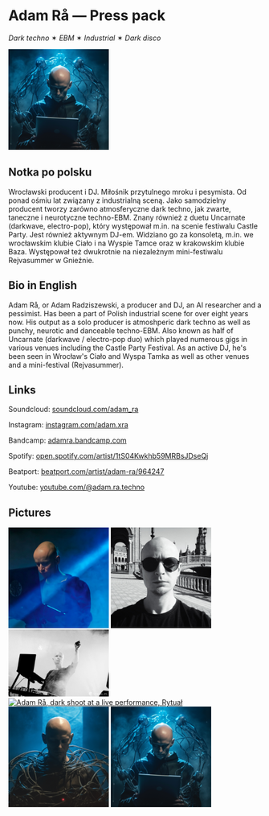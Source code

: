 # Adam Rå — Press pack

_Dark techno_ ✶ _EBM_ ✶ _Industrial_ ✶ _Dark disco_

<img src="pictures/adam-ra-humanoid-tablet.png" width="200" height="200" alt="Adam Rå">

## Notka po polsku

Wrocławski producent i DJ. Miłośnik przytulnego mroku i pesymista. Od ponad ośmiu lat związany z industrialną sceną. Jako samodzielny producent tworzy zarówno atmosferyczne dark techno, jak zwarte, taneczne i neurotyczne techno-EBM. Znany również z duetu Uncarnate (darkwave, electro-pop), który występował m.in. na scenie festiwalu Castle Party.
Jest również aktywnym DJ-em. Widziano go za konsoletą, m.in. we wrocławskim klubie Ciało i na Wyspie Tamce oraz w krakowskim klubie Baza. Występował też dwukrotnie na niezależnym mini-festiwalu Rejvasummer w Gnieźnie.

## Bio in English

Adam Rå, or Adam Radziszewski, a producer and DJ, an AI researcher and a pessimist. Has been a part of Polish industrial scene for over eight years now. His output as a solo producer is atmoshperic dark techno as well as punchy, neurotic and danceable techno-EBM. Also known as half of Uncarnate (darkwave / electro-pop duo) which played numerous gigs in various venues including the Castle Party Festival. 
As an active DJ, he's been seen in Wrocław's Ciało and Wyspa Tamka as well as other venues and a mini-festival (Rejvasummer).

## Links

Soundcloud: [soundcloud.com/adam_ra](https://soundcloud.com/adam_ra)

Instagram: [instagram.com/adam.xra](https://www.instagram.com/adam.xra/)

Bandcamp: [adamra.bandcamp.com](http://adamra.bandcamp.com/)

Spotify: [open.spotify.com/artist/1tS04Kwkhb59MRBsJDseQj](https://open.spotify.com/artist/1tS04Kwkhb59MRBsJDseQj)

Beatport: [beatport.com/artist/adam-ra/964247](https://www.beatport.com/artist/adam-ra/964247)

Youtube: [youtube.com/@adam.ra.techno](https://www.youtube.com/@adam.ra.techno)

## Pictures

<a href="pictures/adam-ra-blue-large.jpeg">
<img src="pictures/adam-ra-blue-large.jpeg" width="200" alt="Adam Rå, large blue profile picture" /></a>

<a href="pictures/adam-ra-bw-sevilla.jpeg">
<img src="pictures/adam-ra-bw-sevilla.jpeg" width="200" alt="Adam Rå, black and white shoot in Seville" /></a>

<a href="pictures/adam-ra-performance.jpeg">
<img src="pictures/adam-ra-performance.jpeg" width="200" alt="Adam Rå, black and white shoot at a live performance" /></a>

<a href="pictures/adam-ra-ritual.jpeg">
<img src="pictures/adam-ra-ritual.jpeg" width="200" alt="Adam Rå, dark shoot at a live performance, Rytuał" /></a>

<a href="pictures/adam-ra-humanoid-cables.png">
<img src="pictures/adam-ra-humanoid-cables.png" width="200" alt="Adam Rå, humanoid with cables" /></a>

<a href="pictures/adam-ra-humanoid-tablet.png">
<img src="pictures/adam-ra-humanoid-tablet.png" width="200" alt="Adam Rå, humanoid with a tablet" /></a>
